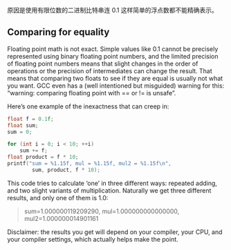 原因是使用有限位数的二进制比特串连 0.1 这样简单的浮点数都不能精确表示。

## Comparing for equality

Floating point math is not exact. Simple values like 0.1 cannot be precisely represented using binary floating point numbers, and the limited precision of floating point numbers means that slight changes in the order of operations or the precision of intermediates can change the result. That means that comparing two floats to see if they are equal is usually not what you want. GCC even has a (well intentioned but misguided) warning for this: “warning: comparing floating point with == or != is unsafe”.

Here’s one example of the inexactness that can creep in:

```cpp
float f = 0.1f;
float sum;
sum = 0;

for (int i = 0; i < 10; ++i)
    sum += f;
float product = f * 10;
printf("sum = %1.15f, mul = %1.15f, mul2 = %1.15f\n",
        sum, product, f * 10);
```

This code tries to calculate ‘one’ in three different ways: repeated adding, and two slight variants of multiplication. Naturally we get three different results, and only one of them is 1.0:

> sum=1.000000119209290, mul=1.000000000000000, mul2=1.000000014901161

Disclaimer: the results you get will depend on your compiler, your CPU, and your compiler settings, which actually helps make the point.
